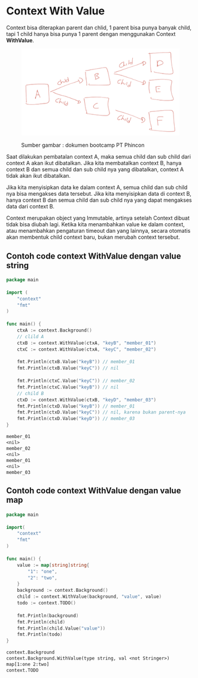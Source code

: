 # Context With Value

Context bisa diterapkan parent dan chlid, 1 parent bisa punya banyak child, tapi 1 child hanya bisa punya 1 parent dengan menggunakan Context **WithValue**.

<figure><img src="../.gitbook/assets/ctx.png" alt=""><figcaption><p>Sumber gambar : dokumen bootcamp PT Phincon</p></figcaption></figure>

Saat dilakukan pembatalan context A, maka semua child dan sub child dari context A akan ikut dibatalkan. Jika kita membatalkan context B, hanya context B dan semua child dan sub child nya yang dibatalkan, context A tidak akan ikut dibatalkan.

Jika kita menyisipkan data ke dalam context A, semua child dan sub child nya bisa mengakses data tersebut. Jika kita menyisipkan data di context B, hanya context B dan semua child dan sub child nya yang dapat mengakses data dari context B.

Context merupakan object yang Immutable, artinya setelah Context dibuat tidak bisa diubah lagi. Ketika kita menambahkan value ke dalam context, atau menambahkan pengaturan timeout dan yang lainnya, secara otomatis akan membentuk child context baru, bukan merubah context tersebut.

## Contoh code context WithValue dengan value string

```go
package main

import (
	"context"
	"fmt"
)

func main() {
	ctxA := context.Background()
	// clild A
	ctxB := context.WithValue(ctxA, "keyB", "member_01")
	ctxC := context.WithValue(ctxA, "keyC", "member_02")

	fmt.Println(ctxB.Value("keyB")) // member_01
	fmt.Println(ctxB.Value("keyC")) // nil

	fmt.Println(ctxC.Value("keyC")) // member_02
	fmt.Println(ctxC.Value("keyB")) // nil
	// child B
	ctxD := context.WithValue(ctxB, "keyD", "member_03")
	fmt.Println(ctxD.Value("keyB")) // member_01
	fmt.Println(ctxD.Value("keyC")) // nil, karena bukan parent-nya
	fmt.Println(ctxD.Value("keyD")) // member_03
}

```

```
member_01
<nil>
member_02
<nil>
member_01
<nil>
member_03
```

## Contoh code context WithValue dengan value map

```go
package main

import(
    "context"
    "fmt"
)

func main() {
    value := map[string]string{
        "1": "one",
        "2": "two",
    }
    background := context.Background()
    child := context.WithValue(background, "value", value)
    todo := context.TODO()

    fmt.Println(background)
    fmt.Println(child)
    fmt.Println(child.Value("value"))
    fmt.Println(todo)
}
```

```
context.Background
context.Background.WithValue(type string, val <not Stringer>)
map[1:one 2:two]
context.TODO
```
